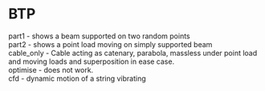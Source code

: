 # BTP
part1 - shows a beam supported on two random points  
part2 - shows a point load moving on simply supported beam  
cable_only - Cable acting as catenary, parabola, massless under point load and moving loads and superposition in ease case.  
optimise - does not work.  
cfd - dynamic motion of a string vibrating  
